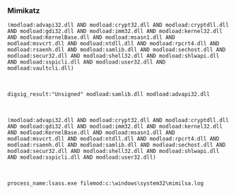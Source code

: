 ### Mimikatz


    (modload:advapi32.dll AND modload:crypt32.dll AND modload:cryptdll.dll AND modload:gdi32.dll AND modload:imm32.dll AND modload:kernel32.dll AND modload:KernelBase.dll AND modload:msasn1.dll AND modload:msvcrt.dll AND modload:ntdll.dll AND modload:rpcrt4.dll AND modload:rsaenh.dll AND modload:samlib.dll AND modload:sechost.dll AND modload:secur32.dll AND modload:shell32.dll AND modload:shlwapi.dll AND modload:sspicli.dll AND modload:user32.dll AND modload:vaultcli.dll)

<br>

    digsig_result:"Unsigned" modload:samlib.dll modload:advapi32.dll

<br>

    (modload:advapi32.dll AND modload:crypt32.dll AND modload:cryptdll.dll AND modload:gdi32.dll AND modload:imm32.dll AND modload:kernel32.dll AND modload:KernelBase.dll AND modload:msasn1.dll AND modload:msvcrt.dll AND modload:ntdll.dll AND modload:rpcrt4.dll AND modload:rsaenh.dll AND modload:samlib.dll AND modload:sechost.dll AND modload:secur32.dll AND modload:shell32.dll AND modload:shlwapi.dll AND modload:sspicli.dll AND modload:user32.dll)

<br>

    process_name:lsass.exe filemod:c:\windows\system32\mimilsa.log
